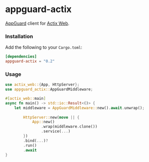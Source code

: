 # appguard-actix

[AppGuard](https://github.com/NullNet-ai/appguard-server) client for [Actix Web](https://github.com/actix/actix-web).

### Installation

Add the following to your `Cargo.toml`:

```toml
[dependencies]
appguard-actix = "0.2"
```

### Usage

```rust
use actix_web::{App, HttpServer};
use appguard_actix::AppGuardMiddleware;

#[actix_web::main]
async fn main() -> std::io::Result<()> {
    let middleware = AppGuardMiddleware::new().await.unwrap();
    
        HttpServer::new(move || {
            App::new()
                .wrap(middleware.clone())
                .service(...)
        })
        .bind(...)?
        .run()
        .await
}
```
